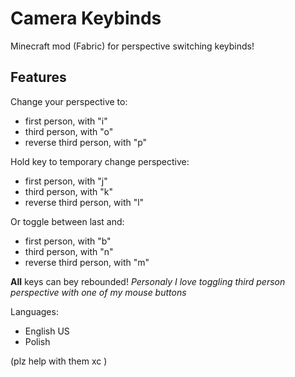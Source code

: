 # Camera Keybinds
Minecraft mod (Fabric) for perspective switching keybinds!

## Features
Change your perspective to:
-  first person, with "i"
-  third person, with "o"
-  reverse third person, with "p"

Hold key to temporary change perspective:
-  first person, with "j"
-  third person, with "k"
-  reverse third person, with "l"

Or toggle between last and:
-  first person, with "b"
-  third person, with "n"
-  reverse third person, with "m"

**All** keys can bey rebounded!
*Personaly I love toggling third person perspective with one of my mouse buttons*

Languages:
- English US
- Polish

(plz help with them xc )
